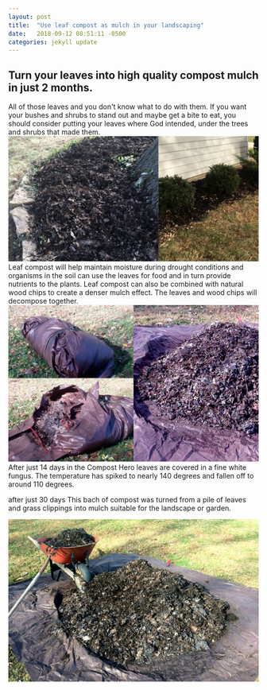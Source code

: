 ```yaml
---
layout: post
title:  "Use leaf compost as mulch in your landscaping"
date:   2018-09-12 08:51:11 -0500
categories: jekyll update
---
```

<h2 class="style">Turn your leaves into high quality compost mulch in just 2 months.</h2>
All of those leaves and you don't know what to do with them. If you want your bushes and shrubs to stand out and maybe get a bite to eat, you should consider putting your leaves where God intended, under the trees and shrubs that made them.
<div><img src ="/images/blog/compost_as_mulch.jpg">
Leaf compost will help maintain moisture during drought conditions and organisms in the soil can use the leaves for food and in turn provide nutrients to the plants. Leaf compost can also be combined with natural wood chips to create a denser mulch effect. The leaves and wood chips will decompose together.</div>

<div class="clear fix padding-top">
<img src ="/images/blog/brownie-pile-grid.jpg">After just 14 days in the Compost Hero leaves are covered in a fine white fungus. The temperature has spiked to nearly 140 degrees and fallen off to around 110 degrees.<br />

after just 30 days This bach of compost was turned from a pile of leaves and grass clippings into mulch suitable for the landscape or garden.
</div>
<img src ="/images/blog/finished_compost.jpg">
<p class="clear-fix">
<div class="margin padding">
</div>
</p>
